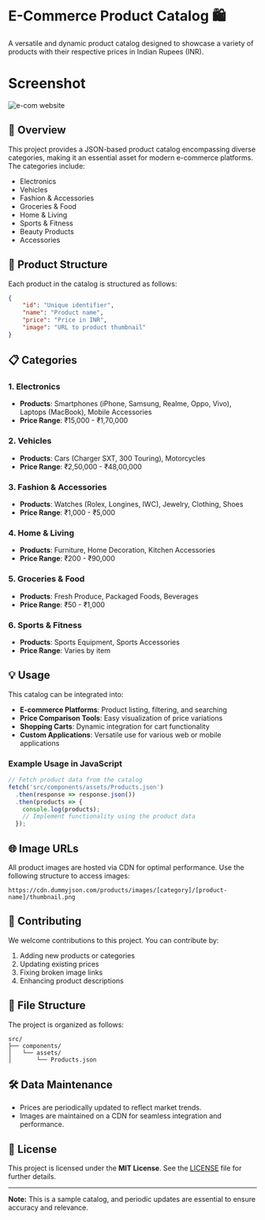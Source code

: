 
# E-Commerce Product Catalog 🛍️

A versatile and dynamic product catalog designed to showcase a variety of products with their respective prices in Indian Rupees (INR).

# Screenshot

![e-com website](./assets/ecom-screenshot.png)



## 📖 Overview

This project provides a JSON-based product catalog encompassing diverse categories, making it an essential asset for modern e-commerce platforms. The categories include:

- Electronics
- Vehicles
- Fashion & Accessories
- Groceries & Food
- Home & Living
- Sports & Fitness
- Beauty Products
- Accessories

## 📂 Product Structure

Each product in the catalog is structured as follows:

```json
{
    "id": "Unique identifier",
    "name": "Product name",
    "price": "Price in INR",
    "image": "URL to product thumbnail"
}
```

## 📋 Categories

### 1. **Electronics**
   - **Products**: Smartphones (iPhone, Samsung, Realme, Oppo, Vivo), Laptops (MacBook), Mobile Accessories
   - **Price Range**: ₹15,000 - ₹1,70,000

### 2. **Vehicles**
   - **Products**: Cars (Charger SXT, 300 Touring), Motorcycles
   - **Price Range**: ₹2,50,000 - ₹48,00,000

### 3. **Fashion & Accessories**
   - **Products**: Watches (Rolex, Longines, IWC), Jewelry, Clothing, Shoes
   - **Price Range**: ₹1,000 - ₹5,000

### 4. **Home & Living**
   - **Products**: Furniture, Home Decoration, Kitchen Accessories
   - **Price Range**: ₹200 - ₹90,000

### 5. **Groceries & Food**
   - **Products**: Fresh Produce, Packaged Foods, Beverages
   - **Price Range**: ₹50 - ₹1,000

### 6. **Sports & Fitness**
   - **Products**: Sports Equipment, Sports Accessories
   - **Price Range**: Varies by item

## 💡 Usage

This catalog can be integrated into:

- **E-commerce Platforms**: Product listing, filtering, and searching
- **Price Comparison Tools**: Easy visualization of price variations
- **Shopping Carts**: Dynamic integration for cart functionality
- **Custom Applications**: Versatile use for various web or mobile applications

### Example Usage in JavaScript

```javascript
// Fetch product data from the catalog
fetch('src/components/assets/Products.json')
  .then(response => response.json())
  .then(products => {
    console.log(products);
    // Implement functionality using the product data
  });
```

## 🌐 Image URLs

All product images are hosted via CDN for optimal performance. Use the following structure to access images:

```
https://cdn.dummyjson.com/products/images/[category]/[product-name]/thumbnail.png
```

## 🤝 Contributing

We welcome contributions to this project. You can contribute by:

1. Adding new products or categories
2. Updating existing prices
3. Fixing broken image links
4. Enhancing product descriptions

## 📂 File Structure

The project is organized as follows:

```
src/
├── components/
│   └── assets/
│       └── Products.json
```

## 🛠️ Data Maintenance

- Prices are periodically updated to reflect market trends.
- Images are maintained on a CDN for seamless integration and performance.

## 📜 License

This project is licensed under the **MIT License**. See the [LICENSE](LICENSE) file for further details.

---

**Note:** This is a sample catalog, and periodic updates are essential to ensure accuracy and relevance.
